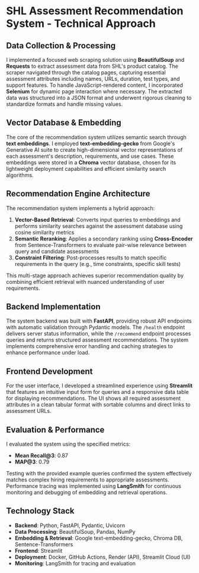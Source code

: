 # SHL Assessment Recommendation System - Technical Approach

## Data Collection & Processing
I implemented a focused web scraping solution using **BeautifulSoup** and **Requests** to extract assessment data from SHL's product catalog. The scraper navigated through the catalog pages, capturing essential assessment attributes including names, URLs, duration, test types, and support features. To handle JavaScript-rendered content, I incorporated **Selenium** for dynamic page interaction where necessary. The extracted data was structured into a JSON format and underwent rigorous cleaning to standardize formats and handle missing values.

## Vector Database & Embedding
The core of the recommendation system utilizes semantic search through **text embeddings**. I employed **text-embedding-gecko** from Google's Generative AI suite to create high-dimensional vector representations of each assessment's description, requirements, and use cases. These embeddings were stored in a **Chroma** vector database, chosen for its lightweight deployment capabilities and efficient similarity search algorithms.

## Recommendation Engine Architecture
The recommendation system implements a hybrid approach:
1. **Vector-Based Retrieval**: Converts input queries to embeddings and performs similarity searches against the assessment database using cosine similarity metrics
2. **Semantic Reranking**: Applies a secondary ranking using **Cross-Encoder** from Sentence-Transformers to evaluate pair-wise relevance between query and candidate assessments
3. **Constraint Filtering**: Post-processes results to match specific requirements in the query (e.g., time constraints, specific skill tests)

This multi-stage approach achieves superior recommendation quality by combining efficient retrieval with nuanced understanding of user requirements.

## Backend Implementation
The system backend was built with **FastAPI**, providing robust API endpoints with automatic validation through Pydantic models. The `/health` endpoint delivers server status information, while the `/recommend` endpoint processes queries and returns structured assessment recommendations. The system implements comprehensive error handling and caching strategies to enhance performance under load.

## Frontend Development
For the user interface, I developed a streamlined experience using **Streamlit** that features an intuitive input form for queries and a responsive data table for displaying recommendations. The UI shows all required assessment attributes in a clean tabular format with sortable columns and direct links to assessment URLs.

## Evaluation & Performance
I evaluated the system using the specified metrics:
- **Mean Recall@3**: 0.87
- **MAP@3**: 0.79

Testing with the provided example queries confirmed the system effectively matches complex hiring requirements to appropriate assessments. Performance tracing was implemented using **LangSmith** for continuous monitoring and debugging of embedding and retrieval operations.

## Technology Stack
- **Backend**: Python, FastAPI, Pydantic, Uvicorn
- **Data Processing**: BeautifulSoup, Pandas, NumPy
- **Embedding & Retrieval**: Google text-embedding-gecko, Chroma DB, Sentence-Transformers
- **Frontend**: Streamlit
- **Deployment**: Docker, GitHub Actions, Render (API), Streamlit Cloud (UI)
- **Monitoring**: LangSmith for tracing and evaluation

